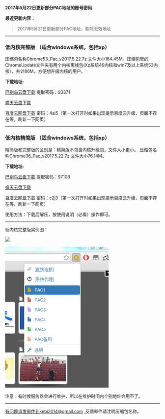 **2017年5月22日更新部分PAC地址的账号密码**

**最近更新内容：**

> 2017年5月21日更新部分PAC地址，剔除无效地址

***

### 低内核完整版 （适合windows系统，包括xp）

压缩包名称Chrome53_Pac_v2017.5.22.7z 文件大小164.45M。压缩包里的ChromeUpdate文件夹有两个内核离线包(Xp系统49内核和win7及以上系统53内核），共计86M，方便想升级内核的用户。

**下载地址:**

[巴别鸟云盘下载](http://www.babel.cc/share.do?s=5570230946076487) 提取密码：93371

[盛天云盘下载](http://pan.stnts.com/s/X0EeG7h)

[百度云网盘下载](http://pan.baidu.com/s/1qYRTQpQ) 密码：4ai5（第一次打开时如果出现提示百度云升级，页面不存在等，刷新一下网页）


***

### 低内核精简版 （适合windows系统，包括xp）

精简版和完整版的区别是：精简版不包含内核升级包，文件大小更小。
压缩包名称Chrome36_Pac_v2017.5.22.7z 文件大小76.14M。

**下载地址:**

[巴别鸟云盘下载](http://www.babel.cc/share.do?s=5420149179892745) 提取密码：97108

[盛天云盘下载](http://pan.stnts.com/s/rAjXLvX)

[百度云网盘下载](http://pan.baidu.com/s/1jIuWbn4) 密码：c2j3（第一次打开时如果出现提示百度云升级，页面不存在等，刷新一下网页）


使用方法：下载后解压，按使用说明（必看）操作即可。


***

低内核完整版实例图：

![](https://raw.githubusercontent.com/Alvin9999/pac2/master/pac新版1.png)

![](https://raw.githubusercontent.com/Alvin9999/crp_up/master/pac12.PNG)


注意：有时候服务器会进行维护，所以在维护时间内个别地址会用不了。


***


有问题请发邮件到kebi2014@gmail.com ,反馈邮件请注明压缩包名称。
